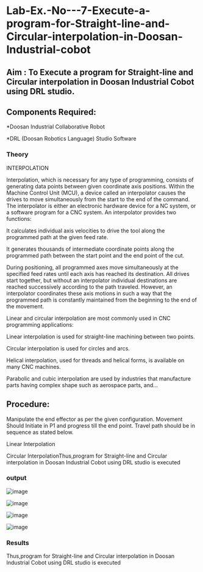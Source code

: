 # Lab-Ex.-No---7-Execute-a-program-for-Straight-line-and-Circular-interpolation-in-Doosan-Industrial-cobot
## Aim : To Execute a program for Straight-line and Circular interpolation in Doosan Industrial Cobot using DRL studio.

## Components Required:

*Doosan Industrial Collaborative Robot

*DRL (Doosan Robotics Language) Studio Software

### Theory 
INTERPOLATION

Interpolation, which is necessary for any type of programming, consists of generating data points between given coordinate axis positions. Within the Machine Control Unit (MCU), a device called an interpolator causes the drives to move simultaneously from the start to the end of the command. The interpolator is either an electronic hardware device for a NC system, or a software program for a CNC system. An interpolator provides two functions:

It calculates individual axis velocities to drive the tool along the programmed path at the given feed rate.

It generates thousands of intermediate coordinate points along the programmed path between the start point and the end point of the cut.

During positioning, all programmed axes move simultaneously at the specified feed rates until each axis has reached its destination. All drives start together, but without an interpolator individual destinations are reached successively according to the path traveled. However, an interpolator coordinates these axis motions in such a way that the programmed path is constantly maintained from the beginning to the end of the movement.

Linear and circular interpolation are most commonly used in CNC programming applications:

Linear interpolation is used for straight-line machining between two points.

Circular interpolation is used for circles and arcs.

Helical interpolation, used for threads and helical forms, is available on many CNC machines.

Parabolic and cubic interpolation are used by industries that manufacture parts having complex shape such as aerospace parts, and...

## Procedure:

Manipulate the end effector as per the given configuration. Movement Should Initiate in P1 and progress till the end point. Travel path should be in sequence as stated below.

Linear Interpolation


Circular InterpolationThus,program for Straight-line and Circular interpolation in Doosan Industrial Cobot using DRL studio is executed

### output


![image](https://github.com/KathirvelAIDS/Lab-Ex.-No---7-Execute-a-program-for-Straight-line-and-Circular-interpolation-in-Doosan-Industrial-C/assets/94911373/39d0bbcc-e341-423c-8cf3-8629b64e7d06)



![image](https://github.com/KathirvelAIDS/Lab-Ex.-No---7-Execute-a-program-for-Straight-line-and-Circular-interpolation-in-Doosan-Industrial-C/assets/94911373/640ce6b6-3fad-4615-b410-755b14eb6971)




![image](https://github.com/KathirvelAIDS/Lab-Ex.-No---7-Execute-a-program-for-Straight-line-and-Circular-interpolation-in-Doosan-Industrial-C/assets/94911373/8b186a0d-26ad-4401-808b-aacf2929c382)





![image](https://github.com/KathirvelAIDS/Lab-Ex.-No---7-Execute-a-program-for-Straight-line-and-Circular-interpolation-in-Doosan-Industrial-C/assets/94911373/3a3115b5-81a4-47a5-8d2f-1e26da2af6e2)




### Results 



Thus,program for Straight-line and Circular interpolation in Doosan Industrial Cobot using DRL studio is executed


 
